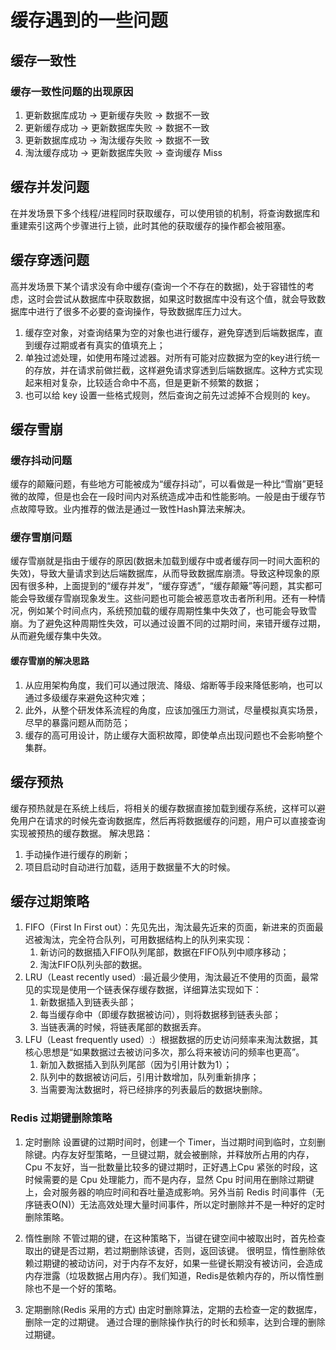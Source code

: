 # 缓存遇到的一些问题
## 缓存一致性
### 缓存一致性问题的出现原因
1. 更新数据库成功 -> 更新缓存失败 -> 数据不一致
2. 更新缓存成功 -> 更新数据库失败 -> 数据不一致
3. 更新数据库成功 -> 淘汰缓存失败 -> 数据不一致
4. 淘汰缓存成功 -> 更新数据库失败 -> 查询缓存 Miss

## 缓存并发问题
在并发场景下多个线程/进程同时获取缓存，可以使用锁的机制，将查询数据库和重建索引这两个步骤进行上锁，此时其他的获取缓存的操作都会被阻塞。

## 缓存穿透问题
高并发场景下某个请求没有命中缓存(查询一个不存在的数据)，处于容错性的考虑，这时会尝试从数据库中获取数据，如果这时数据库中没有这个值，就会导致数据库中进行了很多不必要的查询操作，导致数据库压力过大。
1. 缓存空对象，对查询结果为空的对象也进行缓存，避免穿透到后端数据库，直到缓存过期或者有真实的值填充上；
2. 单独过滤处理，如使用布隆过滤器。对所有可能对应数据为空的key进行统一的存放，并在请求前做拦截，这样避免请求穿透到后端数据库。这种方式实现起来相对复杂，比较适合命中不高，但是更新不频繁的数据；
3. 也可以给 key 设置一些格式规则，然后查询之前先过滤掉不合规则的 key。

## 缓存雪崩
### 缓存抖动问题
缓存的颠簸问题，有些地方可能被成为“缓存抖动”，可以看做是一种比“雪崩”更轻微的故障，但是也会在一段时间内对系统造成冲击和性能影响。一般是由于缓存节点故障导致。业内推荐的做法是通过一致性Hash算法来解决。

### 缓存雪崩问题
缓存雪崩就是指由于缓存的原因(数据未加载到缓存中或者缓存同一时间大面积的失效)，导致大量请求到达后端数据库，从而导致数据库崩溃。导致这种现象的原因有很多种，上面提到的“缓存并发”，“缓存穿透”，“缓存颠簸”等问题，其实都可能会导致缓存雪崩现象发生。这些问题也可能会被恶意攻击者所利用。还有一种情况，例如某个时间点内，系统预加载的缓存周期性集中失效了，也可能会导致雪崩。为了避免这种周期性失效，可以通过设置不同的过期时间，来错开缓存过期，从而避免缓存集中失效。
#### 缓存雪崩的解决思路
1. 从应用架构角度，我们可以通过限流、降级、熔断等手段来降低影响，也可以通过多级缓存来避免这种灾难；
2. 此外，从整个研发体系流程的角度，应该加强压力测试，尽量模拟真实场景，尽早的暴露问题从而防范；
3. 缓存的高可用设计，防止缓存大面积故障，即使单点出现问题也不会影响整个集群。

## 缓存预热
缓存预热就是在系统上线后，将相关的缓存数据直接加载到缓存系统，这样可以避免用户在请求的时候先查询数据库，然后再将数据缓存的问题，用户可以直接查询实现被预热的缓存数据。
解决思路：
1. 手动操作进行缓存的刷新；
2. 项目启动时自动进行加载，适用于数据量不大的时候。

## 缓存过期策略
1. FIFO（First In First out）：先见先出，淘汰最先近来的页面，新进来的页面最迟被淘汰，完全符合队列，可用数据结构上的队列来实现：
    1. 新访问的数据插入FIFO队列尾部，数据在FIFO队列中顺序移动；
    2. 淘汰FIFO队列头部的数据。
2. LRU（Least recently used）:最近最少使用，淘汰最近不使用的页面，最常见的实现是使用一个链表保存缓存数据，详细算法实现如下：
    1. 新数据插入到链表头部；
    2. 每当缓存命中（即缓存数据被访问），则将数据移到链表头部；
    3. 当链表满的时候，将链表尾部的数据丢弃。
3. LFU（Least frequently used）:）根据数据的历史访问频率来淘汰数据，其核心思想是“如果数据过去被访问多次，那么将来被访问的频率也更高”。
    1. 新加入数据插入到队列尾部（因为引用计数为1）；
    2. 队列中的数据被访问后，引用计数增加，队列重新排序；
    3. 当需要淘汰数据时，将已经排序的列表最后的数据块删除。
    
### Redis 过期键删除策略
1. 定时删除
设置键的过期时间时，创建一个 Timer，当过期时间到临时，立刻删除键。内存友好型策略，一旦键过期，就会被删除，并释放所占用的内存，Cpu 不友好，当一批数量比较多的键过期时，正好遇上Cpu 紧张的时段，这时候需要的是 Cpu 处理能力，而不是内存，显然 Cpu 时间用在删除过期键上，会对服务器的响应时间和吞吐量造成影响。另外当前 Redis 时间事件（无序链表O(N)）无法高效处理大量时间事件，所以定时删除并不是一种好的定时删除策略。

2. 惰性删除
不管过期的键，在这种策略下，当键在键空间中被取出时，首先检查取出的键是否过期，若过期删除该键，否则，返回该键。
 很明显，惰性删除依赖过期键的被动访问，对于内存不友好，如果一些键长期没有被访问，会造成内存泄露（垃圾数据占用内存）。我们知道，Redis是依赖内存的，所以惰性删除也不是一个好的策略。
   
3. 定期删除(Redis 采用的方式)
由定时删除算法，定期的去检查一定的数据库，删除一定的过期键。 通过合理的删除操作执行的时长和频率，达到合理的删除过期键。
 